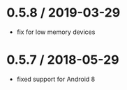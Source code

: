 # 0.5.8 / 2019-03-29

* fix for low memory devices

# 0.5.7 / 2018-05-29

* fixed support for Android 8

